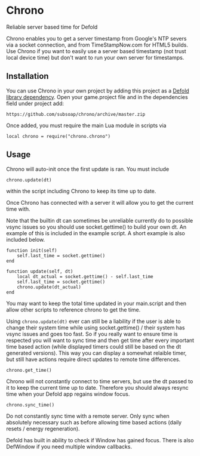 # Chrono
Reliable server based time for Defold

Chrono enables you to get a server timestamp from Google's NTP severs via a socket connection, and from TimeStampNow.com for HTML5 builds. Use Chrono if you want to easily use a server based timestamp (not trust local device time) but don't want to run your own server for timestamps.

## Installation
You can use Chrono in your own project by adding this project as a [Defold library dependency](http://www.defold.com/manuals/libraries/). Open your game.project file and in the dependencies field under project add:

	https://github.com/subsoap/chrono/archive/master.zip
  
Once added, you must require the main Lua module in scripts via

```
local chrono = require("chrono.chrono")
```

## Usage
Chrono will auto-init once the first update is ran. You must include

```
chrono.update(dt)
```

within the script including Chrono to keep its time up to date.

Once Chrono has connected with a server it will allow you to get the current time with.

Note that the builtin dt can sometimes be unreliable currently do to possible vsync issues so you should use socket.gettime() to build your own dt. An example of this is included in the example script. A short example is also included below.

```
function init(self)
	self.last_time = socket.gettime()
end

function update(self, dt)
	local dt_actual = socket.gettime() - self.last_time
	self.last_time = socket.gettime()
	chrono.update(dt_actual)
end
```

You may want to keep the total time updated in your main.script and then allow other scripts to reference chrono to get the time.

Using ```chrono.update(dt)``` ever can still be a liability if the user is able to change their system time while using socket.gettime() / their system has vsync issues and goes too fast. So if you really want to ensure time is respected you will want to sync time and then get time after every important time based action (while displayed timers could still be based on the dt generated versions). This way you can display a somewhat relaible timer, but still have actions require direct updates to remote time differences.


```
chrono.get_time()
```

Chrono will not constantly connect to time servers, but use the dt passed to it to keep the current time up to date. Therefore you should always resync time when your Defold app regains window focus.

```
chrono.sync_time()
```

Do not constantly sync time with a remote server. Only sync when absolutely necessary such as before allowing time based actions (daily resets / energy regeneration).

Defold has built in ability to check if Window has gained focus. There is also DefWindow if you need multiple window callbacks.
